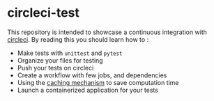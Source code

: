 # circleci-test
This repository is intended to showcase a continuous integration with [circleci](https://circleci.com/).
By reading this you should learn how to :
* Make tests with `unittest` and `pytest`
* Organize your files for testing
* Push your tests on circleci
* Create a workflow with few jobs, and dependencies
* Using the [caching mechanism](https://circleci.com/docs/2.0/caching/) to save computation time
* Launch a containerized application for your tests
